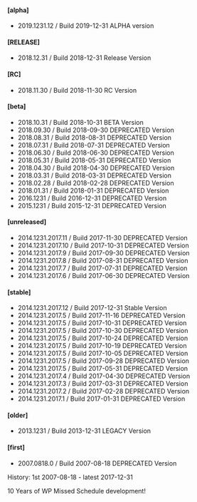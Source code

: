 #### [alpha]
* 2019.1231.12        / Build 2019-12-31
  ALPHA version

#### [RELEASE]
* 2018.12.31          / Build 2018-12-31
  Release Version

#### [RC]
* 2018.11.30          / Build 2018-11-30
RC Version

#### [beta]

* 2018.10.31          / Build 2018-10-31
  BETA Version
* 2018.09.30          / Build 2018-09-30
  DEPRECATED Version
* 2018.08.31          / Build 2018-08-31
  DEPRECATED Version
* 2018.07.31          / Build 2018-07-31
  DEPRECATED Version
* 2018.06.30          / Build 2018-06-30
  DEPRECATED Version
* 2018.05.31          / Build 2018-05-31
  DEPRECATED Version
* 2018.04.30          / Build 2018-04-30
  DEPRECATED Version
* 2018.03.31          / Build 2018-03-31
  DEPRECATED Version
* 2018.02.28          / Build 2018-02-28
  DEPRECATED Version
* 2018.01.31          / Build 2018-01-31
  DEPRECATED Version
* 2016.1231           / Build 2016-12-31
  DEPRECATED Version
* 2015.1231           / Build 2015-12-31
  DEPRECATED Version

#### [unreleased]
* 2014.1231.2017.11   / Build 2017-11-30
  DEPRECATED Version
* 2014.1231.2017.10   / Build 2017-10-31
  DEPRECATED Version
* 2014.1231.2017.9    / Build 2017-09-30
  DEPRECATED Version
* 2014.1231.2017.8    / Build 2017-08-31
  DEPRECATED Version
* 2014.1231.2017.7    / Build 2017-07-31
  DEPRECATED Version
* 2014.1231.2017.6    / Build 2017-06-30
  DEPRECATED Version  

#### [stable]
* 2014.1231.2017.12   / Build 2017-12-31
  Stable Version
* 2014.1231.2017.5    / Build 2017-11-16
  DEPRECATED Version
* 2014.1231.2017.5    / Build 2017-10-31
  DEPRECATED Version
* 2014.1231.2017.5    / Build 2017-10-30
  DEPRECATED Version
* 2014.1231.2017.5    / Build 2017-10-24
  DEPRECATED Version
* 2014.1231.2017.5    / Build 2017-10-19
  DEPRECATED Version
* 2014.1231.2017.5    / Build 2017-10-05
  DEPRECATED Version
* 2014.1231.2017.5    / Build 2017-09-28
  DEPRECATED Version
* 2014.1231.2017.5    / Build 2017-05-31
  DEPRECATED Version
* 2014.1231.2017.4    / Build 2017-04-30
  DEPRECATED Version
* 2014.1231.2017.3    / Build 2017-03-31
  DEPRECATED Version
* 2014.1231.2017.2    / Build 2017-02-28
  DEPRECATED Version
* 2014.1231.2017.1    / Build 2017-01-31
  DEPRECATED Version

#### [older]
* 2013.1231           / Build 2013-12-31
  LEGACY Version

#### [first]
* 2007.0818.0         / Build 2007-08-18
  DEPRECATED Version

History: 1st 2007-08-18 - latest 2017-12-31

10 Years of WP Missed Schedule development!
